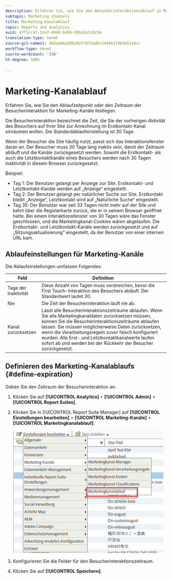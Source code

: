 ```yaml
---
description: Erfahren Sie, wie Sie den Besucherinteraktionsablauf in Marketing-Kanälen festlegen.
subtopic: Marketing channels
title: Marketing-Kanalablauf
topic: Reports and analytics
uuid: 47f1ccaf-3ce7-494d-b456-956a3a3c6c9a
translation-type: tm+mt
source-git-commit: 46dae8ee28b202578f5ad0c2446b1fd63e5144cc
workflow-type: tm+mt
source-wordcount: '338'
ht-degree: 100%

---
```



# Marketing-Kanalablauf

Erfahren Sie, wie Sie den Ablaufzeitpunkt oder den Zeitraum der Besucherinteraktion für Marketing-Kanäle festlegen.

Die Besucherinteraktion bezeichnet die Zeit, die Sie der vorherigen Aktivität des Besuchers auf Ihrer Site zur Anrechnung im Erstkontakt-Kanal einräumen wollen. Die Standardablaufeinstellung ist 30 Tage.

Wenn der Besucher die Site häufig nutzt, passt sich das Interaktionsfenster daran an. Der Besucher muss 30 Tage lang inaktiv sein, damit der Zeitraum abläuft und die Kanäle zurückgesetzt werden. Sowohl die Erstkontakt- als auch die Letztkontaktkanäle eines Besuchers werden nach 30 Tagen Inaktivität in diesem Browser zurückgesetzt.

Beispiel:

* Tag 1: Der Benutzer gelangt per Anzeige zur Site. Erstkontakt- und Letztkontakt-Kanäle werden auf „Anzeige“ eingestellt.
* Tag 2: Der Benutzer gelangt per natürlicher Suche zur Site. Erstkontakt bleibt „Anzeige“, Letztkontakt wird auf „Natürliche Suche“ eingestellt.
* Tag 35: Der Benutzer war seit 33 Tagen nicht mehr auf der Site und kehrt über die Registerkarte zurück, die er in seinem Browser geöffnet hatte. Bei einem Interaktionsfenster von 30 Tagen wäre das Fenster geschlossen, und die Marketingkanal-Cookies wären abgelaufen. Die Erstkontakt- und Letztkontakt-Kanäle werden zurückgesetzt und auf „Sitzungsaktualisierung“ eingestellt, da der Benutzer von einer internen URL kam.

## Ablaufeinstellungen für Marketing-Kanäle

Die Ablaufeinstellungen umfassen Folgendes:

| Feld | Definition |
|--- |--- |
| Tage der Inaktivität | Diese Anzahl von Tagen muss verstreichen, bevor die First Touch-Interaktion des Besuchers abläuft. Der Standardwert lautet 30. |
| Nie | Die Zeit der Besucherinteraktion läuft nie ab. |
| Kanal zurücksetzen | Lässt alle Besucherinteraktionszeiträume ablaufen.  Wenn Sie alle Marketingkanaldaten zurücksetzen müssen, können Sie die Besucherinteraktionszeiträume ablaufen lassen. Sie müssen möglicherweise Daten zurücksetzen, wenn die Verarbeitungsregeln zuvor falsch konfiguriert wurden. Alle Erst- und Letztkontaktkanalwerte laufen sofort ab und werden bei der Rückkehr der Besucher zurückgesetzt. |

## Definieren des Marketing-Kanalablaufs {#define-expiration}

Geben Sie den Zeitraum der Besucherinteraktion an.

1. Klicken Sie auf **[!UICONTROL Analytics]** > **[!UICONTROL Admin]** > **[!UICONTROL Report Suites]**.
2. Klicken Sie in [!UICONTROL Report Suite Manager] auf **[!UICONTROL Einstellungen bearbeiten]** > **[!UICONTROL Marketing-Kanäle]** > **[!UICONTROL Marketingkanalablauf]**.

   ![](assets/mchannel_expiration.png)

3. Konfigurieren Sie die Felder für den Besucherinteraktionszeitraum.
4. Klicken Sie auf **[!UICONTROL Speichern]**.

